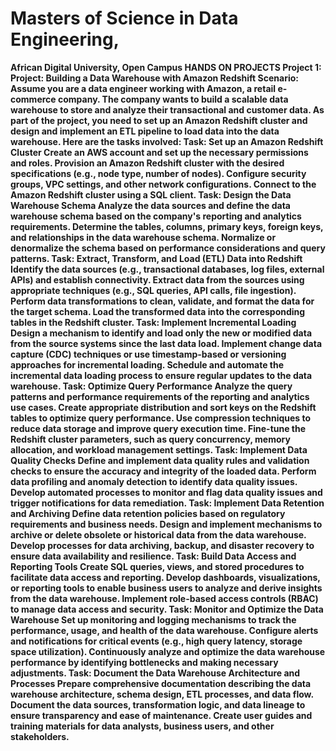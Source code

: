 # Masters of Science in Data Engineering,
<b>African Digital University, Open Campus
<b>HANDS ON PROJECTS
<b>Project 1:
Project: Building a Data Warehouse with Amazon Redshift
Scenario:
Assume you are a data engineer working with Amazon, a retail e-commerce company. The company wants to build a scalable data warehouse to store and analyze their transactional and customer data. As part of the project, you need to set up an Amazon Redshift cluster and design and implement an ETL pipeline to load data into the data warehouse. Here are the tasks involved:
Task: Set up an Amazon Redshift Cluster
Create an AWS account and set up the necessary permissions and roles.
Provision an Amazon Redshift cluster with the desired specifications (e.g., node type, number of nodes).
Configure security groups, VPC settings, and other network configurations.
Connect to the Amazon Redshift cluster using a SQL client.
Task: Design the Data Warehouse Schema
Analyze the data sources and define the data warehouse schema based on the company's reporting and analytics requirements.
Determine the tables, columns, primary keys, foreign keys, and relationships in the data warehouse schema.
Normalize or denormalize the schema based on performance considerations and query patterns.
Task: Extract, Transform, and Load (ETL) Data into Redshift
Identify the data sources (e.g., transactional databases, log files, external APIs) and establish connectivity.
Extract data from the sources using appropriate techniques (e.g., SQL queries, API calls, file ingestion).
Perform data transformations to clean, validate, and format the data for the target schema.
Load the transformed data into the corresponding tables in the Redshift cluster.
Task: Implement Incremental Loading
Design a mechanism to identify and load only the new or modified data from the source systems since the last data load.
Implement change data capture (CDC) techniques or use timestamp-based or versioning approaches for incremental loading.
Schedule and automate the incremental data loading process to ensure regular updates to the data warehouse.
Task: Optimize Query Performance
Analyze the query patterns and performance requirements of the reporting and analytics use cases.
Create appropriate distribution and sort keys on the Redshift tables to optimize query performance.
Use compression techniques to reduce data storage and improve query execution time.
Fine-tune the Redshift cluster parameters, such as query concurrency, memory allocation, and workload management settings.
Task: Implement Data Quality Checks
Define and implement data quality rules and validation checks to ensure the accuracy and integrity of the loaded data.
Perform data profiling and anomaly detection to identify data quality issues.
Develop automated processes to monitor and flag data quality issues and trigger notifications for data remediation.
Task: Implement Data Retention and Archiving
Define data retention policies based on regulatory requirements and business needs.
Design and implement mechanisms to archive or delete obsolete or historical data from the data warehouse.
Develop processes for data archiving, backup, and disaster recovery to ensure data availability and resilience.
Task: Build Data Access and Reporting Tools
Create SQL queries, views, and stored procedures to facilitate data access and reporting.
Develop dashboards, visualizations, or reporting tools to enable business users to analyze and derive insights from the data warehouse.
Implement role-based access controls (RBAC) to manage data access and security.
Task: Monitor and Optimize the Data Warehouse
Set up monitoring and logging mechanisms to track the performance, usage, and health of the data warehouse.
Configure alerts and notifications for critical events (e.g., high query latency, storage space utilization).
Continuously analyze and optimize the data warehouse performance by identifying bottlenecks and making necessary adjustments.
Task: Document the Data Warehouse Architecture and Processes
Prepare comprehensive documentation describing the data warehouse architecture, schema design, ETL processes, and data flow.
Document the data sources, transformation logic, and data lineage to ensure transparency and ease of maintenance.
Create user guides and training materials for data analysts, business users, and other stakeholders.
